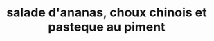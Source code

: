 ---
title: salade d'ananas, choux chinois et pasteque au piment
draft: false
layout: recettes
type: entree
categories:
  - Salade
auteur: frédo
regime:
  - vegetarien
cuisson: Non
temperature: Froid
plate: 100
check: Non
checkAlwaysOk: false
ingredients:
  legumes:
    - title: Pastèque
      quantite: 10
      unit: Kg
    - title: Ananas
      quantite: 10
      unit: Kg
    - title: Chou chinois
      quantite: 10
      unit: Kg
  epices:
    - title: Coriandre fraîche
      quantite: 10
      unit: bottes
    - title: Sweet Chili Sauce
      quantite: 4
      unit: litre
  autres: []
  lof:
    - title: huile d'olive
      quantite: 1
      unit: litre
preparation: >-
  Eplucher l'ananas, enlever le coeur et couper en morceaux cubes 3cm. Réserver


  Eplucher la pasteque, enlever grossièrement les graines et couper en morceaux cubes 3cm.\

  Enlever les premières feuilles des choux chinois et les couper en 4 dans le sens de la longueur. Emincer ensuite en fines lamelles dans le sens de la largeur. Réserver.


  Hacher la coriandre finement. Mélanger les ingrédients au dernier moment en y ajoutant la sauce Sweet chili
publishDate: 2025-06-04T16:01:00.000Z
uuid: vs3el42t
titleslug: salade-dananas-choux-chinois-et-pasteque-au-piment_vs3el42t
---